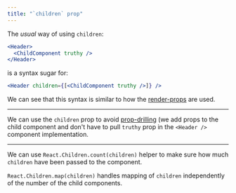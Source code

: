 ```yaml
---
title: "`children` prop"
---
```


The _usual_ way of using `children`:

```jsx
<Header>
  <ChildComponent truthy />
</Header>
```

is a syntax sugar for:

```jsx
<Header children={[<ChildComponent truthy />]} />
```

We can see that this syntax is similar to how the [render-props](/knowledge/React/render-props.md) are used.

---

We can use the `children` prop to avoid [prop-drilling](/knowledge/React/prop-drilling.md) (we add props to the child component and don't have to pull `truthy` prop in the `<Header />` component implementation.

---

We can use `React.Children.count(children)` helper to make sure how much `children` have been passed to the component.

`React.Children.map(children)` handles mapping of `children` independently of the number of the child components.
